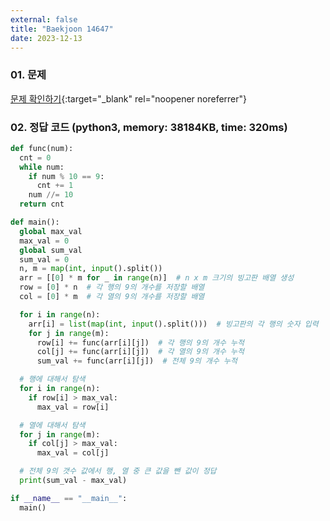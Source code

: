 ```yaml
---
external: false
title: "Baekjoon 14647"
date: 2023-12-13
---
```


### 01. 문제

[문제 확인하기](https://www.acmicpc.net/problem/14647){:target="_blank" rel="noopener noreferrer"}

### 02. 정답 코드 (python3, memory: 38184KB, time: 320ms)

```python
def func(num):
  cnt = 0
  while num:
    if num % 10 == 9:
      cnt += 1
    num //= 10
  return cnt

def main():
  global max_val
  max_val = 0
  global sum_val
  sum_val = 0
  n, m = map(int, input().split())
  arr = [[0] * m for _ in range(n)]  # n x m 크기의 빙고판 배열 생성
  row = [0] * n  # 각 행의 9의 개수를 저장할 배열
  col = [0] * m  # 각 열의 9의 개수를 저장할 배열

  for i in range(n):
    arr[i] = list(map(int, input().split()))  # 빙고판의 각 행의 숫자 입력
    for j in range(m):
      row[i] += func(arr[i][j])  # 각 행의 9의 개수 누적
      col[j] += func(arr[i][j])  # 각 열의 9의 개수 누적
      sum_val += func(arr[i][j])  # 전체 9의 개수 누적

  # 행에 대해서 탐색
  for i in range(n):
    if row[i] > max_val:
      max_val = row[i]

  # 열에 대해서 탐색
  for j in range(m):
    if col[j] > max_val:
      max_val = col[j]

  # 전체 9의 갯수 값에서 행, 열 중 큰 값을 뺀 값이 정답
  print(sum_val - max_val)

if __name__ == "__main__":
  main()
```
